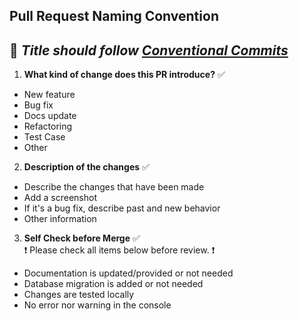 ## Pull Request Naming Convention
🌟 ***Title should follow [Conventional Commits](https://www.conventionalcommits.org/en/v1.0.0/#summary)***
------

1. **What kind of change does this PR introduce?** ✅
  + New feature
  + Bug fix
  + Docs update
  + Refactoring
  + Test Case
  + Other
2. **Description of the changes** ✅
  + Describe the changes that have been made
  + Add a screenshot
  + If it's a bug fix, describe past and new behavior
  + Other information
3. **Self Check before Merge** ✅  
❗ Please check all items below before review. ❗
+ Documentation is updated/provided or not needed
+ Database migration is added or not needed
+ Changes are tested locally
+ No error nor warning in the console





